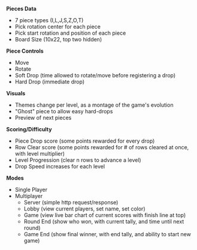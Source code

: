 
__Pieces Data__

- 7 piece types (I,L,J,S,Z,O,T)
- Pick rotation center for each piece
- Pick start rotation and position of each piece
- Board Size (10x22, top two hidden)

__Piece Controls__

- Move
- Rotate
- Soft Drop (time allowed to rotate/move before registering a drop)
- Hard Drop (immediate drop)

__Visuals__

- Themes change per level, as a montage of the game's evolution
- "Ghost" piece to allow easy hard-drops
- Preview of next pieces

__Scoring/Difficulty__

- Piece Drop score (some points rewarded for every drop)
- Row Clear score (some points rewarded for # of rows cleared at once, with level multiplier)
- Level Progression (clear n rows to advance a level)
- Drop Speed increases for each level

__Modes__

- Single Player
- Multiplayer
    - Server (simple http request/response)
    - Lobby (view current players, set name, set color)
    - Game (view live bar chart of current scores with finish line at top)
    - Round End (show who won, with current tally, and time until next round)
    - Game End (show final winner, with end tally, and ability to start new game)


